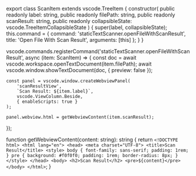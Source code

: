 export class ScanItem extends vscode.TreeItem {
    constructor(
        public readonly label: string,
        public readonly filePath: string,
        public readonly scanResult: string,
        public readonly collapsibleState: vscode.TreeItemCollapsibleState
    ) {
        super(label, collapsibleState);
        this.command = {
            command: 'staticTextScanner.openFileWithScanResult',
            title: 'Open File With Scan Result',
            arguments: [this]
        };
    }
}


vscode.commands.registerCommand('staticTextScanner.openFileWithScanResult', async (item: ScanItem) => {
    const doc = await vscode.workspace.openTextDocument(item.filePath);
    await vscode.window.showTextDocument(doc, { preview: false });

    const panel = vscode.window.createWebviewPanel(
        'scanResultView',
        `Scan Result: ${item.label}`,
        vscode.ViewColumn.Beside,
        { enableScripts: true }
    );

    panel.webview.html = getWebviewContent(item.scanResult);
});



function getWebviewContent(content: string): string {
    return `
    <!DOCTYPE html>
    <html lang="en">
    <head>
        <meta charset="UTF-8">
        <title>Scan Result</title>
        <style>
            body { font-family: sans-serif; padding: 1rem; }
            pre { background: #f0f0f0; padding: 1rem; border-radius: 8px; }
        </style>
    </head>
    <body>
        <h2>Scan Result</h2>
        <pre>${content}</pre>
    </body>
    </html>
    `;
}
